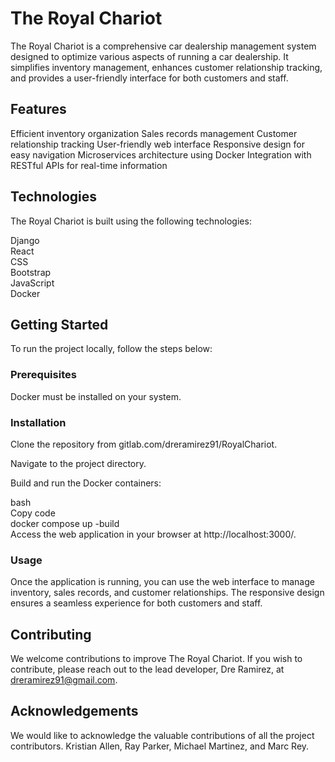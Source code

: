 # The Royal Chariot

The Royal Chariot is a comprehensive car dealership management system designed to optimize various aspects of running a car dealership. It simplifies inventory management, enhances customer relationship tracking, and provides a user-friendly interface for both customers and staff.

## Features

Efficient inventory organization
Sales records management
Customer relationship tracking
User-friendly web interface
Responsive design for easy navigation
Microservices architecture using Docker
Integration with RESTful APIs for real-time information

## Technologies

The Royal Chariot is built using the following technologies:

Django  
React  
CSS  
Bootstrap  
JavaScript  
Docker  

## Getting Started
To run the project locally, follow the steps below:

### Prerequisites
Docker must be installed on your system.

### Installation
Clone the repository from gitlab.com/dreramirez91/RoyalChariot.

Navigate to the project directory.

Build and run the Docker containers:

bash   
Copy code   
docker compose up -build   
Access the web application in your browser at http://localhost:3000/.

### Usage
Once the application is running, you can use the web interface to manage inventory, sales records, and customer relationships. The responsive design ensures a seamless experience for both customers and staff.

## Contributing
We welcome contributions to improve The Royal Chariot. If you wish to contribute, please reach out to the lead developer, Dre Ramirez, at dreramirez91@gmail.com.

## Acknowledgements
We would like to acknowledge the valuable contributions of all the project contributors. Kristian Allen, Ray Parker, Michael Martinez, and Marc Rey.
